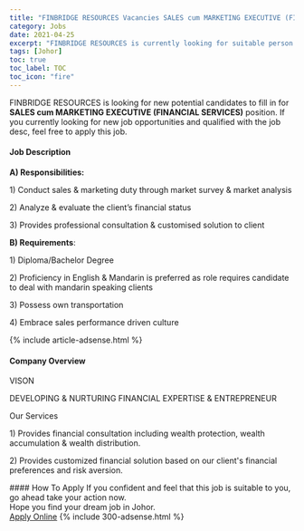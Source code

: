 ```yaml
---
title: "FINBRIDGE RESOURCES Vacancies SALES cum MARKETING EXECUTIVE (FINANCIAL SERVICES)" 
category: Jobs 
date: 2021-04-25 
excerpt: "FINBRIDGE RESOURCES is currently looking for suitable person to fill in the SALES cum MARKETING EXECUTIVE (FINANCIAL SERVICES) which based in Johor" 
tags: [Johor] 
toc: true 
toc_label: TOC 
toc_icon: "fire" 
--- 
```


<p>FINBRIDGE RESOURCES is looking for new potential candidates to fill in for <b>SALES cum MARKETING EXECUTIVE (FINANCIAL SERVICES)</b> position. If you currently looking for new job opportunities and qualified with the job desc, feel free to apply this job.
</p><div><div><h4>Job Description</h4></div><div><div><span><div><p><strong>A) Responsibilities:</strong></p><p>1) Conduct sales &amp; marketing duty through market survey &amp; market analysis</p><p>2) Analyze &amp; evaluate the client&#8217;s financial status</p><p>3) Provides professional consultation &amp; customised solution to client</p><p><strong>B) Requirements</strong>:</p><p>1) Diploma/Bachelor Degree</p><p>2) Proficiency in English &amp; Mandarin is preferred as role requires candidate to deal with mandarin speaking clients</p><p>3) Possess own transportation</p><p>4) Embrace sales performance driven culture</p></div></span></div></div></div> 
{% include article-adsense.html %} 
<div><div><h4>Company Overview</h4></div><div><div><span><div><p>VISON</p><p>DEVELOPING &amp; NURTURING FINANCIAL EXPERTISE &amp; ENTREPRENEUR</p><p>Our Services</p><p>1)&#160;Provides financial consultation including wealth protection, wealth accumulation &amp; wealth distribution.</p><p>2)&#160;Provides customized financial solution&#160;based on our client's financial preferences and risk aversion.</p></div></span></div></div></div> 
#### How To Apply 
If you confident and feel that this job is suitable to you, go ahead take your action now. <br/> 
Hope you find your dream job in Johor. <br/> 
<a href="https://www.jobstreet.com.my/en/job/sales-cum-marketing-executive-financial-services-4532603?jobId=jobstreet-my-job-4532603&" class="btn btn--info" target="_blank" rel="nofollow noopenner">Apply Online</a> 
{% include 300-adsense.html %} 